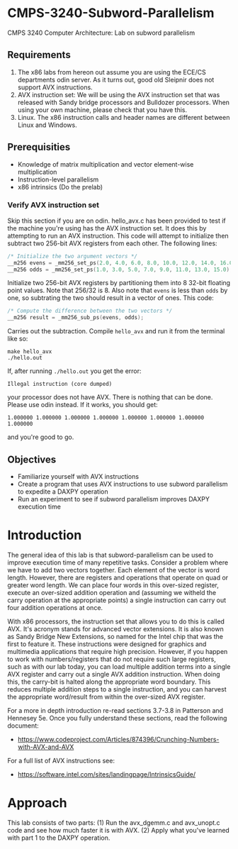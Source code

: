 # CMPS-3240-Subword-Parallelism

CMPS 3240 Computer Architecture: Lab on subword parallelism

## Requirements

1. The x86 labs from hereon out assume you are using the ECE/CS departments odin server. As it turns out, good old Sleipnir does 
not support AVX instructions. 
2. AVX instruction set: We will be using the AVX instruction set that was released with Sandy bridge processors and Bulldozer processors. When using your own machine, please check that you have this.
3. Linux. The x86 instruction calls and header names are different between Linux and Windows.

## Prerequisities

* Knowledge of matrix multiplication and vector element-wise multiplication
* Instruction-level parallelism
* x86 intrinsics (Do the prelab)

### Verify AVX instruction set

Skip this section if you are on odin. hello_avx.c has been provided to test if the machine you're using has the AVX instruction set. It does this by attempting to run an AVX instruction. This code will attempt to initialize then subtract two 256-bit AVX registers from each other. The following lines:

```c
/* Initialize the two argument vectors */
__m256 evens = _mm256_set_ps(2.0, 4.0, 6.0, 8.0, 10.0, 12.0, 14.0, 16.0);
__m256 odds = _mm256_set_ps(1.0, 3.0, 5.0, 7.0, 9.0, 11.0, 13.0, 15.0);
```

Initialize two 256-bit AVX registers by partitioning them into 8 32-bit floating point values. Note that 256/32 is 8. Also note that ```evens``` is less than ```odds``` by one, so subtrating the two should result in a vector of ones. This code:

```c
/* Compute the difference between the two vectors */
__m256 result = _mm256_sub_ps(evens, odds);
```

Carries out the subtraction. Compile `hello_avx` and run it from the terminal like so:

```
make hello_avx
./hello.out
```

If, after running `./hello.out` you get the error:

```
Illegal instruction (core dumped)
```

your processor does not have AVX. There is nothing that can be done. Please use odin instead. If it works, you should get:

```
1.000000 1.000000 1.000000 1.000000 1.000000 1.000000 1.000000 1.000000
```

and you're good to go.

## Objectives

* Familiarize yourself with AVX instructions
* Create a program that uses AVX instructions to use subword parallelism to expedite a DAXPY operation
* Run an experiment to see if subword parallelism improves DAXPY execution time

# Introduction 

The general idea of this lab is that subword-parallelism can be used to improve execution time of many repetitive tasks. Consider a problem where we have to add two vectors together. Each element of the vector is word length. However, there are registers and operations that operate on quad or greater word length. We can place four words in this over-sized register, execute an over-sized addition operation and (assuming we witheld the carry operation at the appropriate points) a single instruction can carry out four addition operations at once.

With x86 processors, the instruction set that allows you to do this is called AVX. It's acronym stands for advanced vector extensions. It is also known as Sandy Bridge New Extensions, so named for the Intel chip that was the first to feature it. These instructions were designed for graphics and multimedia applications that require high precision. However, if you happen to work with numbers/registers that do not require such large registers, such as with our lab today, you can load multiple addition terms into a single AVX register and carry out a single AVX addition instruction. When doing this, the carry-bit is halted along the appropriate word boundary. This reduces multiple addition steps to a single instruction, and you can harvest the appropriate word/result from within the over-sized AVX register.

For a more in depth introduction re-read sections 3.7-3.8 in Patterson and Hennesey 5e. Once you fully understand these sections, read the following document:

* https://www.codeproject.com/Articles/874396/Crunching-Numbers-with-AVX-and-AVX

For a full list of AVX instructions see:

* https://software.intel.com/sites/landingpage/IntrinsicsGuide/

# Approach

This lab consists of two parts: (1) Run the avx_dgemm.c and avx_unopt.c code and see how much faster it is with AVX. (2) Apply what you've learned with part 1 to the DAXPY operation.
